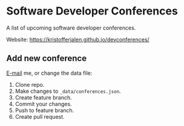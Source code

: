 # Software Developer Conferences
A list of upcoming software developer conferences.

Website: https://kristofferjalen.github.io/devconferences/

## Add new conference

[E-mail](mailto:kristoffer.jalen@gmail.com) me, or change the data file: 

1. Clone repo.
2. Make changes to `_data/conferences.json`.
3. Create feature branch.
4. Commit your changes.
5. Push to feature branch.
6. Create pull request.
